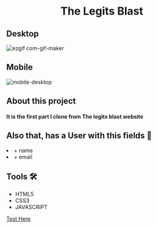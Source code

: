 <h1 align="center">The Legits Blast</h1>


<h2>Desktop</h2>

![ezgif com-gif-maker](https://user-images.githubusercontent.com/50673887/123554776-8422a180-d736-11eb-8ed6-ea845ab1e3ce.gif)


<h2>Mobile</h2>

![mobile-desktop](https://user-images.githubusercontent.com/50673887/123549007-06ea3300-d71c-11eb-89d2-cedb2a910edf.gif)


<h2>About this project</h2>


<h4>  It is the first part I clone from The legits blast website<h4>


  
<h2>Also that, has a User with this fields 👩</h2>


  <li>+ name</li>
  <li>+ email</li>

 
 <h2>Tools 🛠</h2>
  
 <ul>
  <li>HTML5</li>
  <li>CSS3</li>
  <li>JAVASCRIPT</li>
</ul>
 
 [Test Here](https://awesome-poitras-ddc2b4.netlify.app/)
